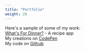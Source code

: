 ```yaml
---
title: "Portfolio"
weight: 20
---
```


Here's a sample of some of my work:  
[What's For Dinner?](https://yum-yum-vegan.uc.r.appspot.com/) - A recipe app   
My creations on [CodePen](https://codepen.io/ginakrieb)  
My code on [Github](https://github.com/rockrgrrl)  